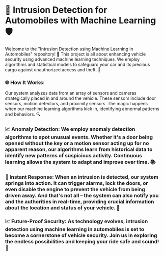# 🚗 Intrusion Detection for Automobiles with Machine Learning 🛡️

Welcome to the "Intrusion Detection using Machine Learning in Automobiles" repository! 🌟 This project is all about enhancing vehicle security using advanced machine learning techniques. We employ algorithms and statistical models to safeguard your car and its precious cargo against unauthorized access and theft. 🤖

### 🌐 How It Works:
Our system analyzes data from an array of sensors and cameras strategically placed in and around the vehicle. These sensors include door sensors, motion detectors, and proximity sensors. The magic happens when our machine learning algorithms kick in, identifying abnormal patterns and behaviors. 🔍

### 📈 Anomaly Detection: We employ anomaly detection algorithms to spot unusual events. Whether it's a door being opened without the key or a motion sensor acting up for no apparent reason, our algorithms learn from historical data to identify new patterns of suspicious activity. Continuous learning allows the system to adapt and improve over time. 📚

### 🚨 Instant Response: When an intrusion is detected, our system springs into action. It can trigger alarms, lock the doors, or even disable the engine to prevent the vehicle from being driven away. And that's not all – the system can also notify you and the authorities in real-time, providing crucial information about the location and status of your vehicle. 🚓

### 📈 Future-Proof Security: As technology evolves, intrusion detection using machine learning in automobiles is set to become a cornerstone of vehicle security. Join us in exploring the endless possibilities and keeping your ride safe and sound! 🚀
